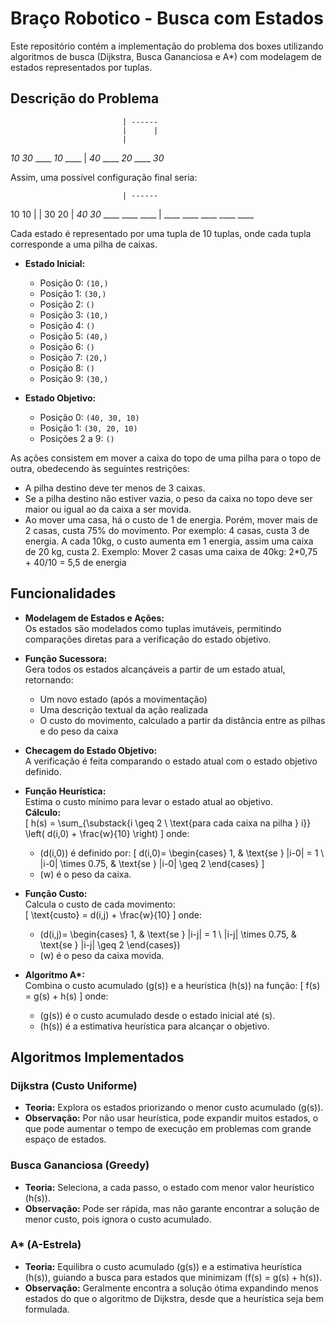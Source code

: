 # Braço Robotico - Busca com Estados

Este repositório contém a implementação do problema dos boxes utilizando algoritmos de busca (Dijkstra, Busca Gananciosa e A*) com modelagem de estados representados por tuplas.

## Descrição do Problema


                             | ------
                             |      |
                             | 
_10_  _30_  ____  _10_  ____ | _40_  ____  _20_  ____  _30_ 


Assim, uma possível configuração final seria:

                             | ------
 10    10                    |      |
 30    20                    | 
_40_  _30_  ____  ____  ____ | ____  ____  ____  ____  ____ 

Cada estado é representado por uma tupla de 10 tuplas, onde cada tupla corresponde a uma pilha de caixas.  
- **Estado Inicial:**  
  - Posição 0: `(10,)`  
  - Posição 1: `(30,)`  
  - Posição 2: `()`  
  - Posição 3: `(10,)`  
  - Posição 4: `()`  
  - Posição 5: `(40,)`  
  - Posição 6: `()`  
  - Posição 7: `(20,)`  
  - Posição 8: `()`  
  - Posição 9: `(30,)`

- **Estado Objetivo:**  
  - Posição 0: `(40, 30, 10)`  
  - Posição 1: `(30, 20, 10)`  
  - Posições 2 a 9: `()`

As ações consistem em mover a caixa do topo de uma pilha para o topo de outra, obedecendo às seguintes restrições:
- A pilha destino deve ter menos de 3 caixas.
- Se a pilha destino não estiver vazia, o peso da caixa no topo deve ser maior ou igual ao da caixa a ser movida.
- Ao mover uma casa, há o custo de 1 de energia. Porém, mover mais de 2 casas, custa 75% do movimento. Por exemplo: 4 casas, custa 3 de energia. A cada 10kg, o custo aumenta em 1 energia, assim uma caixa de 20 kg, custa 2.
Exemplo: Mover 2 casas uma caixa de 40kg: 2*0,75 + 40/10 = 5,5 de energia

## Funcionalidades

- **Modelagem de Estados e Ações:**  
  Os estados são modelados como tuplas imutáveis, permitindo comparações diretas para a verificação do estado objetivo.

- **Função Sucessora:**  
  Gera todos os estados alcançáveis a partir de um estado atual, retornando:
  - Um novo estado (após a movimentação)
  - Uma descrição textual da ação realizada
  - O custo do movimento, calculado a partir da distância entre as pilhas e do peso da caixa

- **Checagem do Estado Objetivo:**  
  A verificação é feita comparando o estado atual com o estado objetivo definido.

- **Função Heurística:**  
  Estima o custo mínimo para levar o estado atual ao objetivo.  
  **Cálculo:**  
  \[
  h(s) = \sum_{\substack{i \geq 2 \\ \text{para cada caixa na pilha } i}} \left( d(i,0) + \frac{w}{10} \right)
  \]
  onde:
  - \(d(i,0)\) é definido por:
    \[
    d(i,0)= 
    \begin{cases}
    1, & \text{se } |i-0| = 1 \\
    |i-0| \times 0.75, & \text{se } |i-0| \geq 2
    \end{cases}
    \]
  - \(w\) é o peso da caixa.

- **Função Custo:**  
  Calcula o custo de cada movimento:  
  \[
  \text{custo} = d(i,j) + \frac{w}{10}
  \]
  onde:
  - \(d(i,j)= 
    \begin{cases}
    1, & \text{se } |i-j| = 1 \\
    |i-j| \times 0.75, & \text{se } |i-j| \geq 2
    \end{cases}\)
  - \(w\) é o peso da caixa movida.

- **Algoritmo A\*:**  
  Combina o custo acumulado \(g(s)\) e a heurística \(h(s)\) na função:
  \[
  f(s) = g(s) + h(s)
  \]
  onde:
  - \(g(s)\) é o custo acumulado desde o estado inicial até \(s\).
  - \(h(s)\) é a estimativa heurística para alcançar o objetivo.

## Algoritmos Implementados

### Dijkstra (Custo Uniforme)
- **Teoria:** Explora os estados priorizando o menor custo acumulado \(g(s)\).  
- **Observação:** Por não usar heurística, pode expandir muitos estados, o que pode aumentar o tempo de execução em problemas com grande espaço de estados.

### Busca Gananciosa (Greedy)
- **Teoria:** Seleciona, a cada passo, o estado com menor valor heurístico \(h(s)\).  
- **Observação:** Pode ser rápida, mas não garante encontrar a solução de menor custo, pois ignora o custo acumulado.

### A\* (A-Estrela)
- **Teoria:** Equilibra o custo acumulado \(g(s)\) e a estimativa heurística \(h(s)\), guiando a busca para estados que minimizam \(f(s) = g(s) + h(s)\).  
- **Observação:** Geralmente encontra a solução ótima expandindo menos estados do que o algoritmo de Dijkstra, desde que a heurística seja bem formulada.


